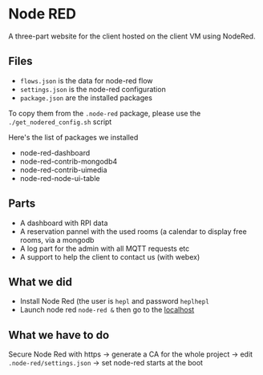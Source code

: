 # Node RED

A three-part website for the client hosted on the client VM using NodeRed.

## Files

* `flows.json` is the data for node-red flow
* `settings.json` is the node-red configuration
* `package.json` are the installed packages

To copy them from the `.node-red` package, please use the `./get_nodered_config.sh` script

Here's the list of packages we installed 
- node-red-dashboard
- node-red-contrib-mongodb4
- node-red-contrib-uimedia
- node-red-node-ui-table

## Parts

* A dashboard with RPI data
* A reservation pannel with the used rooms (a calendar to display free rooms, via a mongodb 
* A log part for the admin with all MQTT requests etc
* A support to help the client to contact us (with webex)

## What we did 

* Install Node Red (the user is `hepl` and password `heplhepl`
* Launch node red `node-red &` then go to the [localhost](localhost:1880)

## What we have to do

Secure Node Red with https
-> generate a CA for the whole project
-> edit `.node-red/settings.json`
-> set node-red starts at the boot
